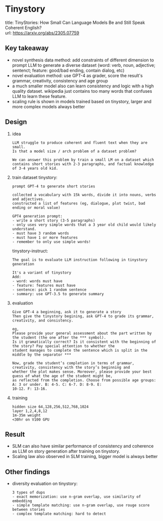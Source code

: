 # Tinystory
title: TinyStories: How Small Can Language Models Be and Still Speak Coherent English?  
url: https://arxiv.org/abs/2305.07759  

## Key takeaway
- novel synthesis data method: add constraints of different dimension to prompt LLM to generate a diverse dataset (word: verb, noun, adjective; sentenct; feature: good/bad ending, contain dialog, etc)
- novel evaluation method: use GPT-4 as grader, score the result's grammar, creativity, consistency and age group
- a much smaller model also can learn consistency and logic with a high quality dataset. wikipedia just contains too many words that confuses LLM to learn these feature.
- scaling rule is shown in models trained based on tinystory, larger and more complex models always better

## Design
1. idea
    ```
    LLM struggle to produce coherent and fluent text when they are small.
    Is that a model size / arch problem of a dataset problem? 

    We can answer this problem by train a small LM on a dataset which contains short stories with 2-3 paragraphs, and factual knowledge of 3-4 years old kid.
    ```
2. train dataset
    tinystory:
    ```
    prompt GPT-4 to generate short stories
    
    collected a vocabulary with 15k words, divide it into nouns, verbs and adjectives.
    constructed a list of features (eg, dialogue, plot twist, bad ending or moral value)
    
    GPT4 generation prompt: 
    - write a short story (3-5 paragraphs)
    - only uses very simple words that a 3 year old child would likely understand.
    - must have 3 random words
    - must have 1 or more features
    - remember to only use simple words!
    ```

    tinystory-instruct:
    ```
    The goal is to evaluate LLM instruction following in tinystory generation

    It's a variant of tinystory
    Add: 
    - word: words must have
    - feature: features must have
    - sentence: pick 1 random sentence
    - summary: use GPT-3.5 to generate summary
    ```

3. evaluation
    ```
    Give GPT-4 a beginning, ask it to generate a story
    Then give the tinystory begining, ask GPT-4 to grade its grammar, creativity, and consistency.

    eg,
    Please provide your general assessment about the part written by the student (the one after the *** symbol).
    Is it gramatically correct? Is it consistent with the beginning of the story? Pay special attention to whether the
    student manages to complete the sentence which is split in the middle by the separator ***

    Now, grade the student’s completion in terms of grammar, creativity, consistency with the story’s beginning and
    whether the plot makes sense. Moreover, please provide your best guess of what the age of the student might be,
    as reflected from the completion. Choose from possible age groups: A: 3 or under. B: 4-5. C: 6-7. D: 8-9. E:
    10-12. F: 13-16.
    ```

4. training
    ```
    hidden size 64,128,256,512,768,1024
    layer 1,2,4,8,12
    1m-35m weight
    <30hr on V100 GPU
    ```

## Result
- SLM can also have similar performance of consistency and coherence as LLM on story generation after training on tinystory.
- Scaling law also observed in SLM training, bigger model is always better

## Other findings
- diversity evaluation on tinystory:
    ```
    3 types of dups
    - exact memorization: use n-gram overlap, use similarity of embedding
    - simple template matching: use n-gram overlap, use rouge score between stories
    - complex template matching: hard to detect
    ```